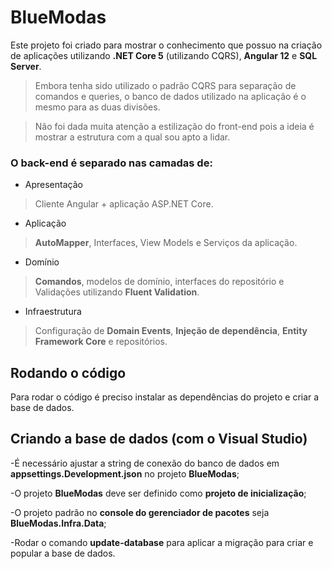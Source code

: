 # BlueModas

Este projeto foi criado para mostrar o conhecimento que possuo na criação de aplicações utilizando **.NET Core 5** (utilizando CQRS), **Angular 12** e **SQL Server**.

>Embora tenha sido utilizado o padrão CQRS para separação de comandos e queries, o banco de dados utilizado na aplicação é o mesmo para as duas divisões.

>Não foi dada muita atenção a estilização do front-end pois a ideia é mostrar a estrutura com a qual sou apto a lidar.

### O back-end é separado nas camadas de:
- Apresentação 
>Cliente Angular + aplicação ASP.NET Core.
- Aplicação 
>**AutoMapper**, Interfaces, View Models e Serviços da aplicação.
- Domínio 
>**Comandos**, modelos de domínio, interfaces do repositório e Validações utilizando **Fluent Validation**.
- Infraestrutura 
>Configuração de **Domain Events**, **Injeção de dependência**, **Entity Framework Core** e repositórios.

## Rodando o código

Para rodar o código é preciso instalar as dependências do projeto e criar a base de dados. 

## Criando a base de dados (com o Visual Studio)

-É necessário ajustar a string de conexão do banco de dados em **appsettings.Development.json** no projeto **BlueModas**;

-O projeto **BlueModas** deve ser definido como **projeto de inicialização**; 

-O projeto padrão no **console do gerenciador de pacotes** seja **BlueModas.Infra.Data**;

-Rodar o comando **update-database** para aplicar a migração para criar e popular a base de dados.
